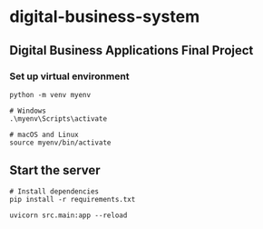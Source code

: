 # digital-business-system

## Digital Business Applications Final Project

### Set up virtual environment

```shell
python -m venv myenv

# Windows
.\myenv\Scripts\activate

# macOS and Linux
source myenv/bin/activate
```

## Start the server

```shell
# Install dependencies
pip install -r requirements.txt

uvicorn src.main:app --reload
```
